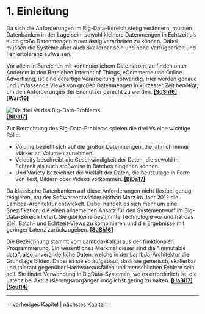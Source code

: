 # 1. Einleitung

Da sich die Anforderungen im Big-Data-Bereich stetig verändern, müssen Datenbanken in der Lage sein, sowohl kleinere Datenmengen in Echtzeit als auch große Datenmengen zuverlässig verarbeiten zu können. Dabei müssen die Systeme aber auch skalierbar sein und hohe Verfügbarkeit und Fehlertoleranz aufweisen.  

Vor allem in Bereichen mit kontinuierlichem Datenstrom, zu finden unter Anderem in den Bereichen Internet of Things, eCommerce und Online Advertising, ist eine derartige Verarbeitung notwendig. Hier werden genaue und umfassende Views von großen Datenmengen in kürzester Zeit benötigt, um den Anforderungen der Endnutzer gerecht zu werden. [**[SuSh16]**](7_Literaturverzeichnis.md)  [**[Wart16]**](7_Literaturverzeichnis.md)  

![Die drei Vs des Big-Data-Problems](/images/three-V.jpg)  
[**[BiDa17]**](7_Literaturverzeichnis.md)  

Zur Betrachtung des Big-Data-Problems spielen die drei Vs eine wichtige Rolle.

- Volume bezieht sich auf die großen Datenmengen, die jährlich immer stärker an Volumen zunehmen.  
- Velocity beschreibt die Geschwindigkeit der Daten, die sowohl in Echtzeit als auch stoßweise in Batches eingehen können.  
- Und Variety bezeichnet die Vielfalt der Daten, die heutzutage in Form von Text, Bildern oder Videos vorkommen. [**[BiDa17]**](7_Literaturverzeichnis.md)

Da klassische Datenbanken auf diese Anforderungen nicht flexibel genug reagieren, hat der Softwareentwickler Nathan Marz im Jahr 2012 die Lambda-Architektur entwickelt. Dabei handelt es sich mehr um eine Spezifikation, die einen allgemeinen Ansatz für den Systementwurf im Big-Data-Bereich liefert. Sie gibt keine bestimmte Technologie vor und hat das Ziel, Batch- und Echtzeit-Views zu kombinieren und die Ergebnisse mit geringer Latenz zurückzugeben. [**[SuSh16]**](7_Literaturverzeichnis.md)

Die Bezeichnung stammt vom Lambda-Kalkül aus der funktionalen Programmierung. Ein wesentliches Merkmal dieser sind die "immutable data", also unveränderliche Daten, welche in der Lambda-Architektur die Grundlage bilden. Dabei ist sie so aufgebaut, dass sie generisch, skalierbar und tolerant gegenüber Hardwareausfällen und menschlichen Fehlern sein soll. Sie findet Verwendung in BigData-Systemen, wo es erforderlich ist, die Latenz bei Aktualisierungsvorgängen möglichst gering zu halten. [**[HaBi17]**](7_Literaturverzeichnis.md) [**[Soul14]**](7_Literaturverzeichnis.md)


------------

[☜ vorheriges Kapitel](README.md)
   |   [nächstes Kapitel ☞](2_Grundlagen.md)